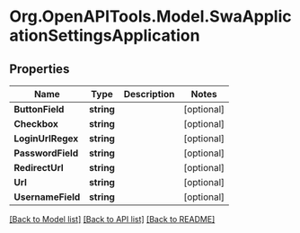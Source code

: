 # Org.OpenAPITools.Model.SwaApplicationSettingsApplication

## Properties

Name | Type | Description | Notes
------------ | ------------- | ------------- | -------------
**ButtonField** | **string** |  | [optional] 
**Checkbox** | **string** |  | [optional] 
**LoginUrlRegex** | **string** |  | [optional] 
**PasswordField** | **string** |  | [optional] 
**RedirectUrl** | **string** |  | [optional] 
**Url** | **string** |  | [optional] 
**UsernameField** | **string** |  | [optional] 

[[Back to Model list]](../README.md#documentation-for-models) [[Back to API list]](../README.md#documentation-for-api-endpoints) [[Back to README]](../README.md)

